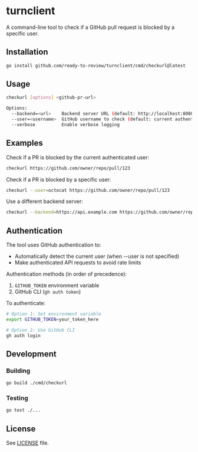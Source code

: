 # turnclient

A command-line tool to check if a GitHub pull request is blocked by a specific user.

## Installation

```bash
go install github.com/ready-to-review/turnclient/cmd/checkurl@latest
```

## Usage

```bash
checkurl [options] <github-pr-url>

Options:
  --backend=<url>    Backend server URL (default: http://localhost:8080)
  --user=<username>  GitHub username to check (default: current authenticated user)
  --verbose          Enable verbose logging
```

## Examples

Check if a PR is blocked by the current authenticated user:
```bash
checkurl https://github.com/owner/repo/pull/123
```

Check if a PR is blocked by a specific user:
```bash
checkurl --user=octocat https://github.com/owner/repo/pull/123
```

Use a different backend server:
```bash
checkurl --backend=https://api.example.com https://github.com/owner/repo/pull/123
```

## Authentication

The tool uses GitHub authentication to:
- Automatically detect the current user (when --user is not specified)
- Make authenticated API requests to avoid rate limits

Authentication methods (in order of precedence):
1. `GITHUB_TOKEN` environment variable
2. GitHub CLI (`gh auth token`)

To authenticate:
```bash
# Option 1: Set environment variable
export GITHUB_TOKEN=your_token_here

# Option 2: Use GitHub CLI
gh auth login
```

## Development

### Building

```bash
go build ./cmd/checkurl
```

### Testing

```bash
go test ./...
```

## License

See [LICENSE](LICENSE) file.